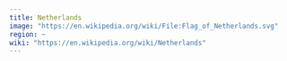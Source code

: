 ```yaml
---
title: Netherlands
image: "https://en.wikipedia.org/wiki/File:Flag_of_Netherlands.svg"
region: ~
wiki: "https://en.wikipedia.org/wiki/Netherlands"
---
```

